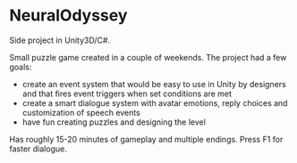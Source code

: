 # NeuralOdyssey
Side project in Unity3D/C#. 

Small puzzle game created in a couple of weekends. The project had a few goals:
- create an event system that would be easy to use in Unity by designers and that fires event triggers when set conditions are met
- create a smart dialogue system with avatar emotions, reply choices and customization of speech events
- have fun creating puzzles and designing the level

Has roughly 15-20 minutes of gameplay and multiple endings.
Press F1 for faster dialogue.
